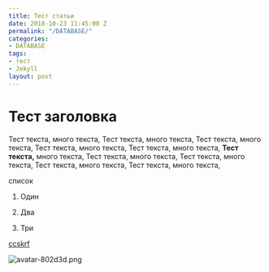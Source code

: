 ```yaml
---
title: Тест статьи
date: 2018-10-23 11:45:00 Z
permalink: "/DATABASE/"
categories:
- DATABASE
tags:
- тест
- Jekyll
layout: post
---
```


# Тест заголовка

Тест текста, много текста, Тест текста, много текста, Тест текста, много текста, Тест текста, много текста, Тест текста, много текста, **Тест текста,** много текста, Тест текста, много текста, Тест текста, много текста, Тест текста, много текста, Тест текста, много текста, 

список

1. Один

2. Два

3. Три

[ccskrf](http://google.com)

![avatar-802d3d.png](/uploads/avatar-802d3d.png)